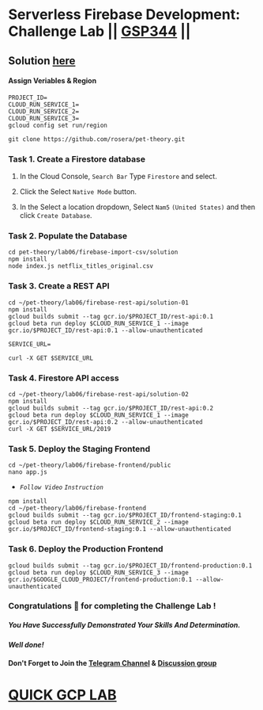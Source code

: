 # Serverless Firebase Development: Challenge Lab || [GSP344](https://www.cloudskillsboost.google/focuses/14677?parent=catalog) ||

## Solution [here]()

#### Assign Veriables & Region

```
PROJECT_ID=
CLOUD_RUN_SERVICE_1=
CLOUD_RUN_SERVICE_2=
CLOUD_RUN_SERVICE_3=
gcloud config set run/region
```
```
git clone https://github.com/rosera/pet-theory.git
```

### Task 1. Create a Firestore database

1. In the Cloud Console, `Search Bar` Type `Firestore` and select.

2. Click the Select `Native Mode` button.

3. In the Select a location dropdown, Select `Nam5` `(United States)` and then click `Create Database`.

### Task 2. Populate the Database

```
cd pet-theory/lab06/firebase-import-csv/solution
npm install
node index.js netflix_titles_original.csv
```

### Task 3. Create a REST API

```
cd ~/pet-theory/lab06/firebase-rest-api/solution-01
npm install
gcloud builds submit --tag gcr.io/$PROJECT_ID/rest-api:0.1
gcloud beta run deploy $CLOUD_RUN_SERVICE_1 --image gcr.io/$PROJECT_ID/rest-api:0.1 --allow-unauthenticated
```
```
SERVICE_URL=
```
```
curl -X GET $SERVICE_URL
```

### Task 4. Firestore API access

```
cd ~/pet-theory/lab06/firebase-rest-api/solution-02
npm install
gcloud builds submit --tag gcr.io/$PROJECT_ID/rest-api:0.2
gcloud beta run deploy $CLOUD_RUN_SERVICE_1 --image gcr.io/$PROJECT_ID/rest-api:0.2 --allow-unauthenticated
curl -X GET $SERVICE_URL/2019
```

### Task 5. Deploy the Staging Frontend

```
cd ~/pet-theory/lab06/firebase-frontend/public
nano app.js
```
* *`Follow Video`* *`Instruction`*
```
npm install
cd ~/pet-theory/lab06/firebase-frontend
gcloud builds submit --tag gcr.io/$PROJECT_ID/frontend-staging:0.1
gcloud beta run deploy $CLOUD_RUN_SERVICE_2 --image gcr.io/$PROJECT_ID/frontend-staging:0.1 --allow-unauthenticated
```

### Task 6. Deploy the Production Frontend

```
gcloud builds submit --tag gcr.io/$PROJECT_ID/frontend-production:0.1
gcloud beta run deploy $CLOUD_RUN_SERVICE_3 --image gcr.io/$GOOGLE_CLOUD_PROJECT/frontend-production:0.1 --allow-unauthenticated
```

### Congratulations 🎉 for completing the Challenge Lab !

##### *You Have Successfully Demonstrated Your Skills And Determination.*

#### *Well done!*

#### Don't Forget to Join the [Telegram Channel](https://t.me/QuickGcpLab) & [Discussion group](https://t.me/QuickGcpLabChats)

# [QUICK GCP LAB](https://www.youtube.com/@quickgcplab)
